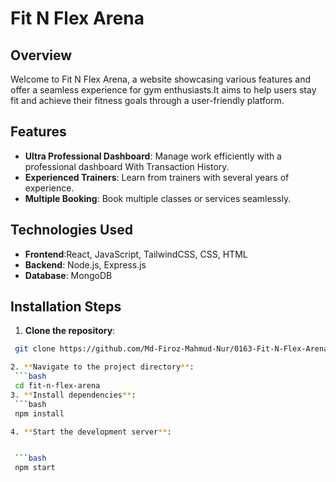 # Fit N Flex Arena

## Overview

Welcome to Fit N Flex Arena, a website showcasing various features and offer a seamless experience for gym enthusiasts.It aims to help users stay fit and achieve their fitness goals through a user-friendly platform.

## Features

- **Ultra Professional Dashboard**: Manage work efficiently with a professional dashboard With Transaction History.
- **Experienced Trainers**: Learn from trainers with several years of experience.
- **Multiple Booking**: Book multiple classes or services seamlessly.

## Technologies Used

- **Frontend**:React, JavaScript, TailwindCSS, CSS, HTML
- **Backend**: Node.js, Express.js
- **Database**: MongoDB

## Installation Steps

1. **Clone the repository**:

````bash
 git clone https://github.com/Md-Firoz-Mahmud-Nur/0163-Fit-N-Flex-Arena-client-assignment-12-module-72.git

2. **Navigate to the project directory**:
 ```bash
 cd fit-n-flex-arena
3. **Install dependencies**:
 ```bash
 npm install

4. **Start the development server**:


 ```bash
 npm start
````
